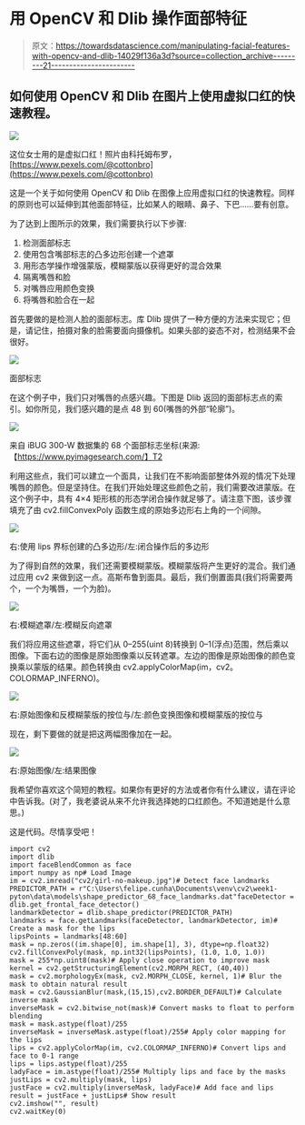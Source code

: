 # 用 OpenCV 和 Dlib 操作面部特征

> 原文：<https://towardsdatascience.com/manipulating-facial-features-with-opencv-and-dlib-14029f136a3d?source=collection_archive---------21----------------------->

## 如何使用 OpenCV 和 Dlib 在图片上使用虚拟口红的快速教程。

![](img/8bd32bd5604460e054fbc44895e59a65.png)

这位女士用的是虚拟口红！照片由科托姆布罗，[https://www.pexels.com/@cottonbro](https://www.pexels.com/@cottonbro)

这是一个关于如何使用 OpenCV 和 Dlib 在图像上应用虚拟口红的快速教程。同样的原则也可以延伸到其他面部特征，比如某人的眼睛、鼻子、下巴……要有创意。

为了达到上图所示的效果，我们需要执行以下步骤:

1.  检测面部标志
2.  使用包含嘴部标志的凸多边形创建一个遮罩
3.  用形态学操作增强蒙版，模糊蒙版以获得更好的混合效果
4.  隔离嘴唇和脸
5.  对嘴唇应用颜色变换
6.  将嘴唇和脸合在一起

首先要做的是检测人脸的面部标志。库 Dlib 提供了一种方便的方法来实现它；但是，请记住，拍摄对象的脸需要面向摄像机。如果头部的姿态不对，检测结果不会很好。

![](img/4afc9cdd12408193609515abc00f8e42.png)

面部标志

在这个例子中，我们只对嘴唇的点感兴趣。下图是 Dlib 返回的面部标志点的索引。如你所见，我们感兴趣的是点 48 到 60(嘴唇的外部“轮廓”)。

![](img/2942d1239f4db3bd82bfb932ac3e1b85.png)

来自 iBUG 300-W 数据集的 68 个面部标志坐标(来源:【https://www.pyimagesearch.com/】T2

利用这些点，我们可以建立一个面具，让我们在不影响面部整体外观的情况下处理嘴唇的颜色。但是坚持住。在我们开始处理这些颜色之前，我们需要改进蒙版。在这个例子中，具有 4×4 矩形核的形态学闭合操作就足够了。请注意下图，该步骤填充了由 cv2.fillConvexPoly 函数生成的原始多边形右上角的一个间隙。

![](img/75e5486074c8f2a84b160d0828f2a64c.png)

右:使用 lips 界标创建的凸多边形/左:闭合操作后的多边形

为了得到自然的效果，我们还需要模糊蒙版。模糊蒙版将产生更好的混合。我们通过应用 cv2 来做到这一点。高斯布鲁到面具。最后，我们倒置面具(我们将需要两个，一个为嘴唇，一个为脸)。

![](img/1bd187dd94e739bc218e868fd6b54c69.png)

右:模糊遮罩/左:模糊反向遮罩

我们将应用这些遮罩，将它们从 0–255(uint 8)转换到 0–1(浮点)范围，然后乘以图像。下面右边的图像是原始图像乘以反转遮罩。左边的图像是原始图像的颜色变换乘以蒙版的结果。颜色转换由 cv2.applyColorMap(im，cv2。COLORMAP_INFERNO)。

![](img/8e931e113145f348290cc6404b0d723b.png)

右:原始图像和反模糊蒙版的按位与/左:颜色变换图像和模糊蒙版的按位与

现在，剩下要做的就是把这两幅图像加在一起。

![](img/225d9cbdb15a600a81305e3fc8c4f11b.png)

右:原始图像/左:结果图像

我希望你喜欢这个简短的教程。如果你有更好的方法或者你有什么建议，请在评论中告诉我。(对了，我老婆说从来不允许我选择她的口红颜色。不知道她是什么意思。)

这是代码。尽情享受吧！

```
import cv2
import dlib
import faceBlendCommon as face
import numpy as np# Load Image
im = cv2.imread("cv2/girl-no-makeup.jpg")# Detect face landmarks
PREDICTOR_PATH = r"C:\Users\felipe.cunha\Documents\venv\cv2\week1-pyton\data\models\shape_predictor_68_face_landmarks.dat"faceDetector = dlib.get_frontal_face_detector()
landmarkDetector = dlib.shape_predictor(PREDICTOR_PATH)
landmarks = face.getLandmarks(faceDetector, landmarkDetector, im)# Create a mask for the lips
lipsPoints = landmarks[48:60]
mask = np.zeros((im.shape[0], im.shape[1], 3), dtype=np.float32)
cv2.fillConvexPoly(mask, np.int32(lipsPoints), (1.0, 1.0, 1.0))
mask = 255*np.uint8(mask)# Apply close operation to improve mask
kernel = cv2.getStructuringElement(cv2.MORPH_RECT, (40,40))
mask = cv2.morphologyEx(mask, cv2.MORPH_CLOSE, kernel, 1)# Blur the mask to obtain natural result
mask = cv2.GaussianBlur(mask,(15,15),cv2.BORDER_DEFAULT)# Calculate inverse mask
inverseMask = cv2.bitwise_not(mask)# Convert masks to float to perform blending
mask = mask.astype(float)/255
inverseMask = inverseMask.astype(float)/255# Apply color mapping for the lips
lips = cv2.applyColorMap(im, cv2.COLORMAP_INFERNO)# Convert lips and face to 0-1 range
lips = lips.astype(float)/255
ladyFace = im.astype(float)/255# Multiply lips and face by the masks
justLips = cv2.multiply(mask, lips)
justFace = cv2.multiply(inverseMask, ladyFace)# Add face and lips
result = justFace + justLips# Show result
cv2.imshow("", result)
cv2.waitKey(0)
```